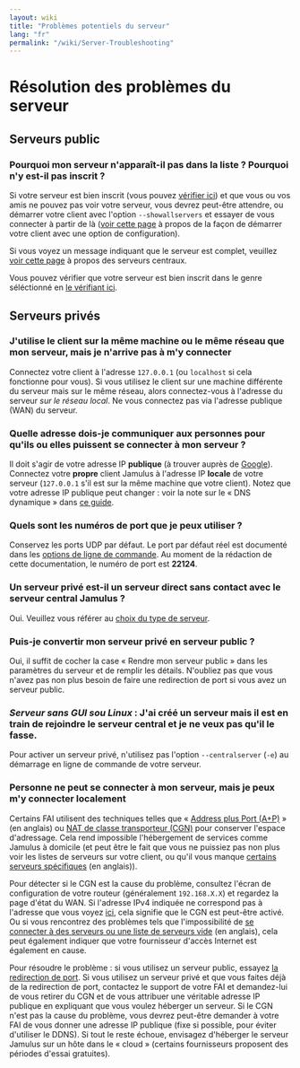 ```yaml
---
layout: wiki
title: "Problèmes potentiels du serveur"
lang: "fr"
permalink: "/wiki/Server-Troubleshooting"
---
```

<!-- 
note for reviewers: If title is OK, mentions related to this page in others pages will 
have to be modified. I previously used "Dépanage du server" but not happy with this wording. 
Why not : FAQ Seveur (same for client), to be made in EN before…
-->
# Résolution des problèmes du serveur

## Serveurs public

### Pourquoi mon serveur n'apparaît-il pas dans la liste ? Pourquoi n'y est-il pas inscrit ?

Si votre serveur est bien inscrit (vous pouvez [vérifier ici](http://jamulus.softins.co.uk/)) et que vous ou vos amis ne pouvez pas voir votre serveur, vous devrez peut-être attendre, ou démarrer votre client avec l'option `--showallservers` et essayer de vous connecter à partir de là ([voir cette page](Command-Line-Options) à propos de la façon de démarrer votre client avec une option de configuration).

Si vous voyez un message indiquant que le serveur est complet, veuillez [voir cette page](Central-Servers) à propos des serveurs centraux.

Vous pouvez vérifier que votre serveur est bien inscrit dans le genre séléctionné en [le vérifiant ici](http://jamulus.softins.co.uk/).

## Serveurs privés

### J'utilise le client sur la même machine ou le même réseau que mon serveur, mais je n'arrive pas à m'y connecter

Connectez votre client à l'adresse `127.0.0.1` (ou `localhost` si cela fonctionne pour vous). Si vous utilisez le client sur une machine différente du serveur mais sur le même réseau, alors connectez-vous à l'adresse du serveur _sur le réseau local_. Ne vous connectez pas via l'adresse publique (WAN) du serveur.

### Quelle adresse dois-je communiquer aux personnes pour qu'ils ou elles puissent se connecter à mon serveur ?

Il doit s'agir de votre adresse IP **publique** (à trouver auprès de [Google](https://www.google.com/search?q=whatsmyip)). Connectez votre **propre** client Jamulus à l'adresse IP **locale** de votre serveur (`127.0.0.1` s'il est sur la même machine que votre client). Notez que votre adresse IP publique peut changer : voir la note sur le « DNS dynamique » dans [ce guide](Running-a-Private-Server).

### Quels sont les numéros de port que je peux utiliser ?

Conservez les ports UDP par défaut. Le port par défaut réel est documenté dans les [options de ligne de commande](Command-Line-Options). Au moment de la rédaction de cette documentation, le numéro de port est **22124**. 

### Un serveur privé est-il un serveur direct sans contact avec le serveur central Jamulus ?

Oui. Veuillez vous référer au [choix du type de serveur](Choosing-a-Server-Type).

### Puis-je convertir mon serveur privé en serveur public ?

Oui, il suffit de cocher la case « Rendre mon serveur public » dans les paramètres du serveur et de remplir les détails. N'oubliez pas que vous n'avez pas non plus besoin de faire une redirection de port si vous avez un serveur public.

### **_Serveur sans GUI sou Linux_** : J'ai créé un serveur mais il est en train de rejoindre le serveur central et je ne veux pas qu'il le fasse.

Pour activer un serveur privé, n'utilisez pas l'option `--centralserver` (`-e`) au démarrage en ligne de commande de votre serveur.

### Personne ne peut se connecter à mon serveur, mais je peux m'y connecter localement

Certains FAI utilisent des techniques telles que « [Address plus Port (A+P)](https://en.wikipedia.org/wiki/Address_plus_Port) » (en anglais) ou [NAT de classe transporteur (CGN)](https://fr.wikipedia.org/wiki/Carrier-grade_NAT) pour conserver l'espace d'adressage. Cela rend impossible l'hébergement de services comme Jamulus à domicile (et peut être le fait que vous ne puissiez pas non plus voir les listes de serveurs sur votre client, ou qu'il vous manque [certains serveurs spécifiques](https://sourceforge.net/p/llcon/discussion/server/thread/f72b293af0/) (en anglais)).

Pour détecter si le CGN est la cause du problème, consultez l'écran de configuration de votre routeur (généralement `192.168.X.X`) et regardez la page d'état du WAN. Si l'adresse IPv4 indiquée ne correspond pas à l'adresse que vous voyez [ici](https://ifconfig.me), cela signifie que le CGN est peut-être activé. Ou si vous rencontrez des problèmes tels que l'impossibilité de [se connecter à des serveurs ou une liste de serveurs vide](https://sourceforge.net/p/llcon/discussion/533517/thread/b3eea395c4/) (en anglais), cela peut également indiquer que votre fournisseur d'accès Internet est également en cause.

Pour résoudre le problème : si vous utilisez un serveur public, essayez [la redirection de port](Running-a-Private-Server#redirection-de-port). Si vous utilisez un serveur privé et que vous faites déjà de la redirection de port, contactez le support de votre FAI et demandez-lui de vous retirer du CGN et de vous attribuer une véritable adresse IP publique en expliquant que vous voulez héberger un serveur. Si le CGN n'est pas la cause du problème, vous devrez peut-être demander à votre FAI de vous donner une adresse IP publique (fixe si possible, pour éviter d'utiliser le DDNS). Si tout le reste échoue, envisagez d'héberger le serveur Jamulus sur un hôte dans le « cloud » (certains fournisseurs proposent des périodes d'essai gratuites).

